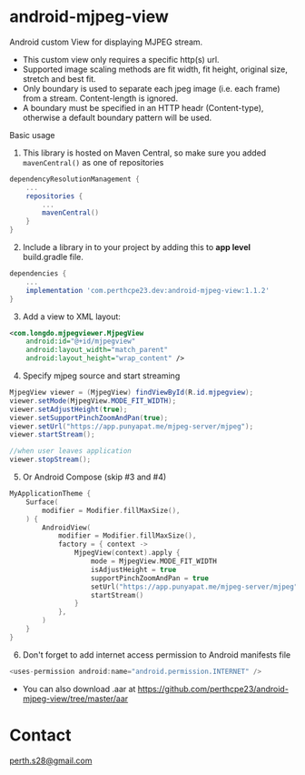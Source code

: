 # android-mjpeg-view
Android custom View for displaying MJPEG stream.

- This custom view only requires a specific http(s) url.
- Supported image scaling methods are fit width, fit height, original size, stretch and best fit.
- Only boundary is used to separate each jpeg image (i.e. each frame) from a stream. Content-length is ignored.
- A boundary must be specified in an HTTP headr (Content-type), otherwise a default boundary pattern will be used.

Basic usage<br/>
1. This library is hosted on Maven Central, so make sure you added `mavenCentral()` as one of repositories
```gradle
dependencyResolutionManagement {
    ...
    repositories {
        ...
        mavenCentral()
    }
}
```

2. Include a library in to your project by adding this to <b>app level</b> build.gradle file.
```gradle
dependencies {
    ...
    implementation 'com.perthcpe23.dev:android-mjpeg-view:1.1.2'
}
```

3. Add a view to XML layout:
````xml
<com.longdo.mjpegviewer.MjpegView
    android:id="@+id/mjpegview"
    android:layout_width="match_parent"
    android:layout_height="wrap_content" />
````

4. Specify mjpeg source and start streaming
````java
MjpegView viewer = (MjpegView) findViewById(R.id.mjpegview);
viewer.setMode(MjpegView.MODE_FIT_WIDTH);
viewer.setAdjustHeight(true);
viewer.setSupportPinchZoomAndPan(true);
viewer.setUrl("https://app.punyapat.me/mjpeg-server/mjpeg");
viewer.startStream();

//when user leaves application
viewer.stopStream();
````

5. Or Android Compose (skip #3 and #4)
```kotlin
MyApplicationTheme {
    Surface(
        modifier = Modifier.fillMaxSize(),
    ) {
        AndroidView(
            modifier = Modifier.fillMaxSize(),
            factory = { context ->
                MjpegView(context).apply {
                    mode = MjpegView.MODE_FIT_WIDTH
                    isAdjustHeight = true
                    supportPinchZoomAndPan = true
                    setUrl("https://app.punyapat.me/mjpeg-server/mjpeg")
                    startStream()
                }
            },
        )
    }
}
```

6. Don't forget to add internet access permission to Android manifests file
````java
<uses-permission android:name="android.permission.INTERNET" />
````

* You can also download .aar at https://github.com/perthcpe23/android-mjpeg-view/tree/master/aar

# Contact
perth.s28@gmail.com
